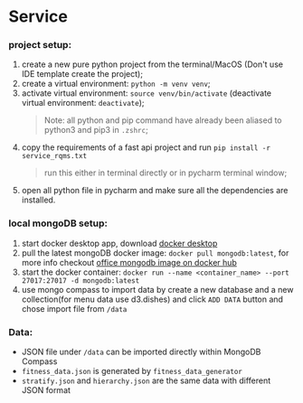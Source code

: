 Service
=======

### project setup:
1. create a new pure python project from the terminal/MacOS (Don't use IDE template create the project);
2. create a virtual environment: `python -m venv venv`;
3. activate virtual environment: `source venv/bin/activate` (deactivate virtual environment: `deactivate`);
   >Note: all python and pip command have already been aliased to python3 and pip3 in `.zshrc`;
4. copy the requirements of a fast api project and run `pip install -r service_rqms.txt`
   >run this either in terminal directly or in pycharm terminal window;
5. open all python file in pycharm and make sure all the dependencies are installed.

### local mongoDB setup:
1. start docker desktop app, download [docker desktop](https://www.docker.com/products/docker-desktop/)
2. pull the latest mongoDB docker image: `docker pull mongodb:latest`, for more info checkout [office mongodb image on docker hub](https://hub.docker.com/_/mongo)
3. start the docker container: `docker run --name <container_name> --port 27017:27017 -d mongodb:latest`
4. use mongo compass to import data by create a new database and a new collection(for menu data use d3.dishes) and click `ADD DATA` button and chose import file from `/data`

### Data:
- JSON file under `/data` can be imported directly within MongoDB Compass
- `fitness_data.json` is generated by `fitness_data_generator`
- `stratify.json` and `hierarchy.json` are the same data with different JSON format
